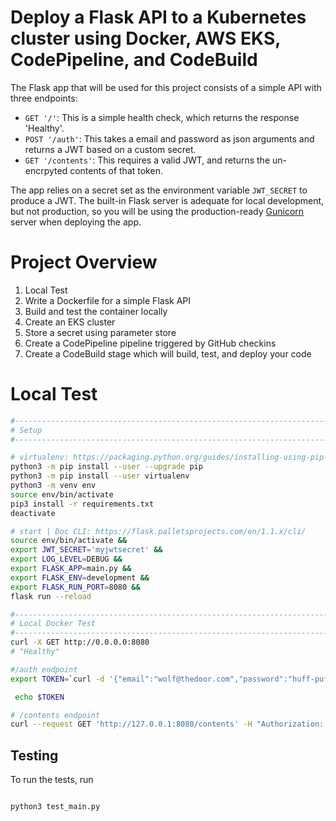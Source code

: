 # Deploy a Flask API to a Kubernetes cluster using Docker, AWS EKS, CodePipeline, and CodeBuild

The Flask app that will be used for this project consists of a simple API with three endpoints:

- `GET '/'`: This is a simple health check, which returns the response 'Healthy'.
- `POST '/auth'`: This takes a email and password as json arguments and returns a JWT based on a custom secret.
- `GET '/contents'`: This requires a valid JWT, and returns the un-encrpyted contents of that token.

The app relies on a secret set as the environment variable `JWT_SECRET` to produce a JWT. The built-in Flask server is adequate for local development, but not production, so you will be using the production-ready [Gunicorn](https://gunicorn.org/) server when deploying the app.

# Project Overview

1. Local Test
2. Write a Dockerfile for a simple Flask API
3. Build and test the container locally
4. Create an EKS cluster
5. Store a secret using parameter store
5. Create a CodePipeline pipeline triggered by GitHub checkins
6. Create a CodeBuild stage which will build, test, and deploy your code

# Local Test

```bash
#------------------------------------------------------------------------------
# Setup
#------------------------------------------------------------------------------

# virtualenv: https://packaging.python.org/guides/installing-using-pip-and-virtual-environments/
python3 -m pip install --user --upgrade pip
python3 -m pip install --user virtualenv
python3 -m venv env
source env/bin/activate
pip3 install -r requirements.txt
deactivate

# start | Doc CLI: https://flask.palletsprojects.com/en/1.1.x/cli/
source env/bin/activate &&
export JWT_SECRET='myjwtsecret' &&
export LOG_LEVEL=DEBUG &&
export FLASK_APP=main.py &&
export FLASK_ENV=development &&  
export FLASK_RUN_PORT=8080 &&
flask run --reload

#------------------------------------------------------------------------------
# Local Docker Test
#------------------------------------------------------------------------------
curl -X GET http://0.0.0.0:8080
# "Healthy"

#/auth endpoint
export TOKEN=`curl -d '{"email":"wolf@thedoor.com","password":"huff-puff"}' -H "Content-Type: application/json" -X POST localhost:8080/auth  | jq -r '.token'`

 echo $TOKEN

# /contents endpoint
curl --request GET 'http://127.0.0.1:8080/contents' -H "Authorization: Bearer ${TOKEN}" | jq .

```

## Testing
To run the tests, run

```bash

python3 test_main.py

```


